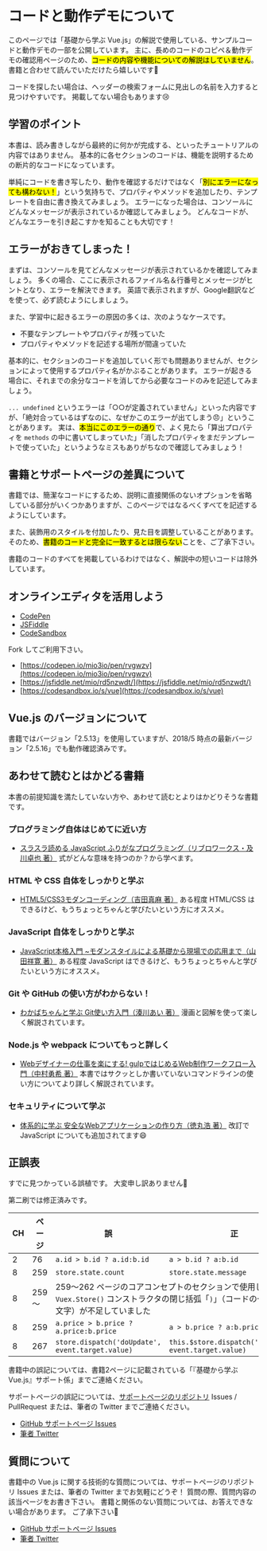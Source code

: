 
# コードと動作デモについて

このページでは「基礎から学ぶ Vue.js」の解説で使用している、サンプルコードと動作デモの一部を公開しています。
主に、長めのコードのコピペ＆動作デモの確認用ページのため、<mark>コードの内容や機能についての解説はしていません</mark>。
書籍と合わせて読んでいただけたら嬉しいです🐹

コードを探したい場合は、ヘッダーの検索フォームに見出しの名前を入力すると見つけやすいです。
掲載してない場合もあります😢

## 学習のポイント

本書は、読み書きしながら最終的に何かが完成する、といったチュートリアルの内容ではありません。
基本的に各セクションのコードは、機能を説明するための断片的なコードになっています。

単純にコードを書き写したり、動作を確認するだけではなく「<mark>別にエラーになっても構わない！</mark>」という気持ちで、プロパティやメソッドを追加したり、テンプレートを自由に書き換えてみましょう。
エラーになった場合は、コンソールにどんなメッセージが表示されているか確認してみましょう。
どんなコードが、どんなエラーを引き起こすかを知ることも大切です！

## エラーがおきてしまった！

まずは、コンソールを見てどんなメッセージが表示されているかを確認してみましょう。
多くの場合、ここに表示されるファイル名＆行番号とメッセージがヒントとなり、エラーを解決できます。
英語で表示されますが、Google翻訳などを使って、必ず読むようにしましょう。

また、学習中に起きるエラーの原因の多くは、次のようなケースです。

- 不要なテンプレートやプロパティが残っていた
- プロパティやメソッドを記述する場所が間違っていた

基本的に、セクションのコードを追加していく形でも問題ありませんが、セクションによって使用するプロパティ名がかぶることがあります。
エラーが起きる場合に、それまでの余分なコードを消してから必要なコードのみを記述してみましょう。

`... undefined` というエラーは「○○が定義されていません」といった内容ですが、「絶対合っているはずなのに、なぜかこのエラーが出てしまう😠」ということがあります。
実は、<mark>本当にこのエラーの通り</mark>で、よく見たら「算出プロパティを `methods` の中に書いてしまっていた」「消したプロパティをまだテンプレートで使っていた」というようなミスもありがちなので確認してみましょう！

## 書籍とサポートページの差異について

書籍では、簡潔なコードにするため、説明に直接関係のないオプションを省略している部分がいくつかありますが、このページではなるべくすべてを記述するようにしています。

また、装飾用のスタイルを付加したり、見た目を調整していることがあります。
そのため、<mark>書籍のコードと完全に一致するとは限らない</mark>ことを、ご了承下さい。

書籍のコードのすべてを掲載しているわけではなく、解説中の短いコードは除外しています。

## オンラインエディタを活用しよう

- [CodePen](https://codepen.io/)
- [JSFiddle](https://jsfiddle.net/)
- [CodeSandbox](https://codesandbox.io/)

Fork してご利用下さい。

- [https://codepen.io/mio3io/pen/rvgwzv](https://codepen.io/mio3io/pen/rvgwzv)
- [https://jsfiddle.net/mio/rd5nzwdt/](https://jsfiddle.net/mio/rd5nzwdt/)
- [https://codesandbox.io/s/vue](https://codesandbox.io/s/vue)

## Vue.js のバージョンについて

書籍ではバージョン「2.5.13」を使用していますが、2018/5 時点の最新バージョン「2.5.16」でも動作確認済みです。

## あわせて読むとはかどる書籍

本書の前提知識を満たしていない方や、あわせて読むとよりはかどりそうな書籍です。

### プログラミング自体はじめてに近い方

- [スラスラ読める JavaScript ふりがなプログラミング（リブロワークス・及川卓也 著）](https://amzn.to/2viWuHt) 式がどんな意味を持つのか？から学べます。

### HTML や CSS 自体をしっかりと学ぶ

- [HTML5/CSS3モダンコーディング（吉田真麻 著）](https://amzn.to/2M7AsBn) ある程度 HTML/CSS はできるけど、もうちょっとちゃんと学びたいという方にオススメ。

### JavaScript 自体をしっかりと学ぶ

- [JavaScript本格入門 ~モダンスタイルによる基礎から現場での応用まで（山田祥寛 著）](https://amzn.to/2n7solM) ある程度 JavaScript はできるけど、もうちょっとちゃんと学びたいという方にオススメ。

### Git や GitHub の使い方がわからない！

- [わかばちゃんと学ぶ Git使い方入門（湊川あい 著）](https://amzn.to/2OJ4ytd) 漫画と図解を使って楽しく解説されています。

### Node.js や webpack についてもっと詳しく

- [Webデザイナーの仕事を楽にする! gulpではじめるWeb制作ワークフロー入門（中村勇希 著）](https://amzn.to/2MmP7pb) 本書ではサクッとしか書いていないコマンドラインの使い方についてより詳しく解説されています。

### セキュリティについて学ぶ

- [体系的に学ぶ 安全なWebアプリケーションの作り方（徳丸浩 著）](https://amzn.to/2KsBnXR) 改訂で JavaScript についても追加されてます😄


## 正誤表

すでに見つかっている誤植です。
大変申し訳ありません🙇‍

第二刷では修正済みです。

<table class="missprint">
  <thead><tr><th class="h-ch">CH</th><th class="h-page">ページ</th><th class="h-comment">誤</th><th class="h-comment">正</th></tr></thead>
  <tbody>
  <tr>
    <td>2</td>
    <td>76</td>
    <td><code>a.id > b.id ? a.id:b.id</code> </td>
    <td><code>a > b.id ? a:b.id</code></td>
  </tr>
  <tr>
    <td>8</td>
    <td>259</td>
    <td><code>store.state.count</code> </td>
    <td><code>store.state.message</code></td>
  </tr>
  <tr>
    <td>8</td>
    <td>259～</td>
    <td colspan="2">259～262 ページのコアコンセプトのセクションで使用している <code>Vuex.Store()</code> コンストラクタの閉じ括弧「<code>)</code>」（コードの一番最後の文字）が不足していました</td>
  </tr>
  <tr>
    <td>8</td>
    <td>259</td>
    <td><code>a.price > b.price ? a.price:b.price</code> </td>
    <td><code>a > b.price ? a:b.price</code></td>
  </tr>
  <tr>
    <td>8</td>
    <td>267</td>
    <td><code>store.dispatch('doUpdate', event.target.value)</code></td>
    <td><code>this.$store.dispatch('doUpdate', event.target.value)</code></td>
  </tr>
  </tbody>
</table>

書籍中の誤記については、書籍2ページに記載されている「『基礎から学ぶ Vue.js』サポート係」までご連絡ください。

サポートページの誤記については、[サポートページのリポジトリ](https://github.com/mio3io/cr-vue) Issues / PullRequest または、筆者の Twitter までご連絡ください。

- [GitHub サポートページ Issues](https://github.com/mio3io/cr-vue/issues)
- [筆者 Twitter](https://twitter.com/mio3io)

## 質問について

書籍中の Vue.js に関する技術的な質問については、サポートページのリポジトリ Issues または、筆者の Twitter までお気軽にどうぞ！
質問の際、質問内容の該当ページをお書き下さい。
書籍と関係のない質問については、お答えできない場合があります。
ご了承下さい🙏

- [GitHub サポートページ Issues](https://github.com/mio3io/cr-vue/issues)
- [筆者 Twitter](https://twitter.com/mio3io)

